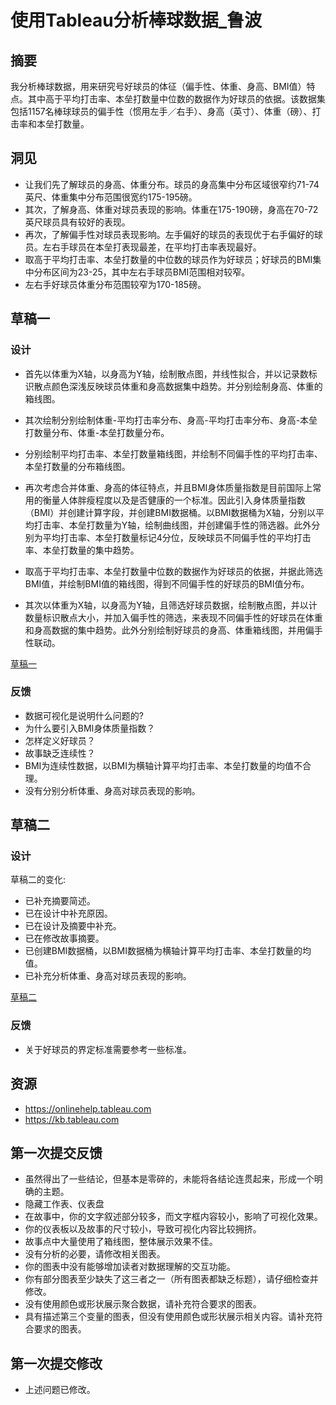 
#  使用Tableau分析棒球数据_鲁波

## 摘要

我分析棒球数据，用来研究号好球员的体征（偏手性、体重、身高、BMI值）特点。其中高于平均打击率、本垒打数量中位数的数据作为好球员的依据。该数据集包括1157名棒球球员的偏手性（惯用左手／右手）、身高（英寸）、体重（磅）、打击率和本垒打数量。

## 洞见

- 让我们先了解球员的身高、体重分布。球员的身高集中分布区域很窄约71-74英尺、体重集中分布范围很宽约175-195磅。
- 其次，了解身高、体重对球员表现的影响。体重在175-190磅，身高在70-72英尺球员具有较好的表现。
- 再次，了解偏手性对球员表现影响。左手偏好的球员的表现优于右手偏好的球员。左右手球员在本垒打表现最差，在平均打击率表现最好。
- 取高于平均打击率、本垒打数量的中位数的球员作为好球员；好球员的BMI集中分布区间为23-25，其中左右手球员BMI范围相对较窄。
- 左右手好球员体重分布范围较窄为170-185磅。

## 草稿一

### 设计

- 首先以体重为X轴，以身高为Y轴，绘制散点图，并线性拟合，并以记录数标识散点颜色深浅反映球员体重和身高数据集中趋势。并分别绘制身高、体重的箱线图。

- 其次绘制分别绘制体重-平均打击率分布、身高-平均打击率分布、身高-本垒打数量分布、体重-本垒打数量分布。

- 分别绘制平均打击率、本垒打数量箱线图，并绘制不同偏手性的平均打击率、本垒打数量的分布箱线图。

- 再次考虑合并体重、身高的体征特点，并且BMI身体质量指数是目前国际上常用的衡量人体胖瘦程度以及是否健康的一个标准。因此引入身体质量指数（BMI）并创建计算字段，并创建BMI数据桶。以BMI数据桶为X轴，分别以平均打击率、本垒打数量为Y轴，绘制曲线图，并创建偏手性的筛选器。此外分别为平均打击率、本垒打数量标记4分位，反映球员不同偏手性的平均打击率、本垒打数量的集中趋势。

- 取高于平均打击率、本垒打数量中位数的数据作为好球员的依据，并据此筛选BMI值，并绘制BMI值的箱线图，得到不同偏手性的好球员的BMI值分布。

- 其次以体重为X轴，以身高为Y轴，且筛选好球员数据，绘制散点图，并以计数量标识散点大小，并加入偏手性的筛选，来表现不同偏手性的好球员在体重和身高数据的集中趋势。此外分别绘制好球员的身高、体重箱线图，并用偏手性联动。

[草稿一](https://public.tableau.com/profile/.16708365#!/vizhome/180/sheet15?publish=yes)

### 反馈

- 数据可视化是说明什么问题的?
- 为什么要引入BMI身体质量指数？
- 怎样定义好球员？
- 故事缺乏连续性？
- BMI为连续性数据，以BMI为横轴计算平均打击率、本垒打数量的均值不合理。
- 没有分别分析体重、身高对球员表现的影响。

## 草稿二

### 设计

草稿二的变化:

- 已补充摘要简述。
- 已在设计中补充原因。
- 已在设计及摘要中补充。
- 已在修改故事摘要。
- 已创建BMI数据桶，以BMI数据桶为横轴计算平均打击率、本垒打数量的均值。
- 已补充分析体重、身高对球员表现的影响。

[草稿二](https://public.tableau.com/profile/.16708365#!/vizhome/2_15513528223950/sheet20?publish=yes)

### 反馈

- 关于好球员的界定标准需要参考一些标准。

## 资源

- https://onlinehelp.tableau.com
- https://kb.tableau.com

## 第一次提交反馈

- 虽然得出了一些结论，但基本是零碎的，未能将各结论连贯起来，形成一个明确的主题。
- 隐藏工作表、仪表盘
- 在故事中，你的文字叙述部分较多，而文字框内容较小，影响了可视化效果。
- 你的仪表板以及故事的尺寸较小，导致可视化内容比较拥挤。
- 故事点中大量使用了箱线图，整体展示效果不佳。
- 没有分析的必要，请修改相关图表。
- 你的图表中没有能够增加读者对数据理解的交互功能。
- 你有部分图表至少缺失了这三者之一（所有图表都缺乏标题），请仔细检查并修改。
- 没有使用颜色或形状展示聚合数据，请补充符合要求的图表。
- 具有描述第三个变量的图表，但没有使用颜色或形状展示相关内容。请补充符合要求的图表。

## 第一次提交修改

- 上述问题已修改。
